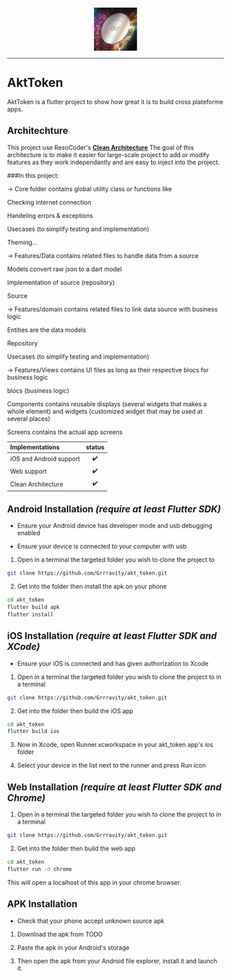 <p align="center">
<img src="https://github.com/Grrravity/akt_token/blob/ffeb338dd6421a666936f7feb3ccae6a5c88548a/assets/png/logo_akt.png" height="100" alt="AktToken" />
</p>

---
# AktToken

AktToken is a flutter project to show how great it is to build cross plateforme apps.

## Architechture
This project use ResoCoder's **[Clean Architecture](https://resocoder.com/2019/08/27/flutter-tdd-clean-architecture-course-1-explanation-project-structure/)**
The goal of this architecture is to make it easier for large-scale project to add or modify features as they work independantly and are easy to inject into the project.

###In this project:

-> Core folder contains global utility class or functions like

  Checking internet connection
  
  Handeling errors & exceptions
  
  Usecases (to simplify testing and implementation)
  
  Theming...
  
-> Features/Data contains related files to handle data from a source

  Models convert raw json to a dart model
  
  Implementation of source (repository)
  
  Source
  
-> Features/domain contains related files to link data source with business logic

  Entities are the data models
  
  Repository 
  
  Usecases (to simplify testing and implementation)
  
-> Features/Views contains UI files as long as their respective blocs for business logic

  blocs (business logic)
  
  Components contains reusable displays (several widgets that makes a whole element) and widgets (customized widget that may be used at several places)
  
  Screens contains the actual app screens

| Implementations      | status |
| :----------- | :----:  |
| iOS and Android support   | ✔️        |
| Web support   | ✔️        |
| Clean Architecture      | ✔️       |

## Android Installation *(require at least Flutter SDK)*

* Ensure your Android device has developer mode and usb debugging enabled

* Ensure your device is connected to your computer with usb 

1. Open in a terminal the targeted folder you wish to clone the project to

```bash
git clone https://github.com/Grrravity/akt_token.git
```

2. Get into the folder then install the apk on your phone

```bash
cd akt_token
flutter build apk
flutter install
```

## iOS Installation *(require at least Flutter SDK and XCode)*

* Ensure your iOS is connected and has given authorization to Xcode

1. Open in a terminal the targeted folder you wish to clone the project to in a terminal

```bash
git clone https://github.com/Grrravity/akt_token.git
```

2. Get into the folder then build the iOS app

```bash
cd akt_token
flutter build ios
```

3. Now in Xcode, open Runner.xcworkspace in your akt_token app's ios folder

4. Select your device in the list next to the runner and press Run icon


## Web Installation *(require at least Flutter SDK and Chrome)*

1. Open in a terminal the targeted folder you wish to clone the project to in a terminal

```bash
git clone https://github.com/Grrravity/akt_token.git
```

2. Get into the folder then build the web app

```bash
cd akt_token
flutter run -d chrome
```

This will open a localhost of this app in your chrome browser.

## APK Installation
* Check that your phone accept unknown source apk

1. Download the apk from TODO

2. Paste the apk in your Android's storage

4. Then open the apk from your Android file explorer, install it and launch it.

